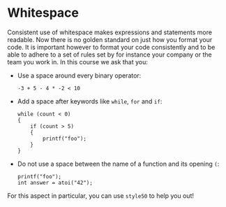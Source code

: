 # Whitespace

Consistent use of whitespace makes expressions and statements more readable. Now there is no golden standard on just how you format your code. It is important however to format your code consistently and to be able to adhere to a set of rules set by for instance your company or the team you work in. In this course we ask that you:

-   Use a space around every binary operator:

		-3 + 5 - 4 * -2 < 10

-   Add a space after keywords like `while`, `for` and `if`:

		while (count < 0)
		{
			if (count > 5)
			{
				printf("foo");
			}
		}

-   Do not use a space between the name of a function and its opening `(`:

		printf("foo");
		int answer = atoi("42");

For this aspect in particular, you can use `style50` to help you out!
